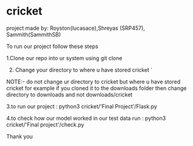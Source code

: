 # cricket

project made by: Royston(lucasace),Shreyas (SRP457), Sammith(SammithSB)



To run our project follow these steps

1.Clone our repo into ur system using git clone

2. Change your directory to where u have stored cricket
` 
  
  NOTE:- do not change ur directory to cricket but where u have stored cricket 
          for example if you cloned it to the downloads folder then change directory to downloads and not downloads/cricket
          
3.to run our project : python3 cricket/'Final Project'/Flask.py

4.to check how our model worked in our test data run : python3 cricket/'Final project'/check.py 


Thank you
